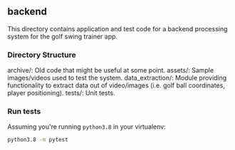 ## backend ##
This directory contains application and test code for a backend processing system
for the golf swing trainer app.

### Directory Structure ###
archive/: Old code that might be useful at some point.
assets/: Sample images/videos used to test the system.
data_extraction/: Module providing functionality to extract data out of video/images (i.e. golf ball coordinates, player positioning).
tests/: Unit tests.

### Run tests ##
Assuming you're running `python3.8` in your virtualenv:

```bash
python3.8 -m pytest
```

